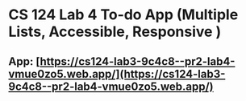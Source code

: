 # CS 124 Lab 4 To-do App (Multiple Lists, Accessible, Responsive )

## App: [https://cs124-lab3-9c4c8--pr2-lab4-vmue0zo5.web.app/](https://cs124-lab3-9c4c8--pr2-lab4-vmue0zo5.web.app/)
